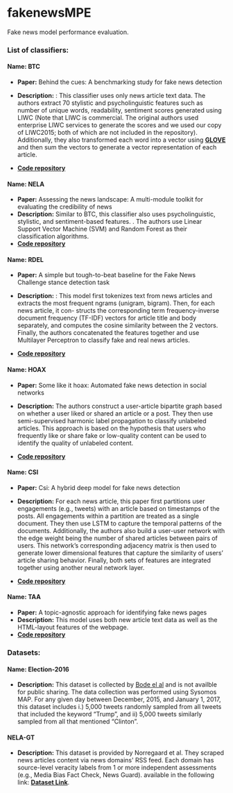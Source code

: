 # fakenewsMPE
Fake news model performance evaluation.

### List of classifiers:
#### Name: BTC
* **Paper:** Behind the cues: A benchmarking study for fake news detection
* **Description:** : This classifier uses only news article text data. The authors extract 70 stylistic and psycholinguistic features such as number of unique words, readability, sentiment scores generated using LIWC (Note that LIWC is commercial. The original authors used enterprise LIWC services to generate the scores and we used our copy of LIWC2015; both of which are not included in the repository). Additionally, they also transformed each word into a vector using [**GLOVE**](https://nlp.stanford.edu/projects/glove/) and then sum the vectors to generate a vector representation of each article. 

* [**Code repository**](https://github.com/lbozarth/fakenewsMPE/tree/master/src_classifiers_BTC)

#### Name: NELA
* **Paper:** Assessing the news landscape: A multi-module toolkit for evaluating the credibility of news
* **Description:** Similar to BTC, this classifier also uses psycholinguistic, stylistic, and sentiment-based features. . The authors use Linear Support Vector Machine (SVM) and Random Forest as their classification algorithms.
* [**Code repository**](https://github.com/BenjaminDHorne/The-NELA-Toolkit)

#### Name: RDEL
* **Paper:**  A simple but tough-to-beat baseline for the Fake News Challenge stance detection task
* **Description:** : This model first tokenizes text from news articles and extracts the most frequent ngrams (unigram, bigram). Then, for each news article, it con-
structs the corresponding term frequency-inverse document frequency (TF-IDF) vectors for article title and body separately, and computes the cosine similarity between the 2 vectors. Finally, the authors concatenated the features together and use Multilayer Perceptron to classify fake and real news articles.

* [**Code repository**](https://github.com/lbozarth/fakenewsMPE/tree/master/src_classifiers_RDEL)

#### Name: HOAX
* **Paper:** Some like it hoax: Automated fake news detection in social networks
* **Description:** The authors construct a user-article bipartite graph based on whether a user liked or shared an article or a post. They then use semi-supervised harmonic label propagation to classify unlabeled articles. This approach is based on the hypothesis that users who frequently like or share fake or low-quality content can be used to identify the quality of unlabeled content.

* [**Code repository**](https://github.com/gabll/some-like-it-hoax/tree/master/dataset)

#### Name: CSI
* **Paper:** Csi: A hybrid deep model for fake news detection
* **Description:** For each news article, this paper  first partitions user engagements (e.g., tweets) with an article based on timestamps of the posts. All engagements within a partition are treated as a single document. They then use LSTM to capture the temporal patterns of the documents. Additionally, the authors also build a user-user network with the edge weight being the number of shared articles between pairs of users. This network’s corresponding adjacency matrix is then used to generate lower dimensional features that capture the similarity of users’ article sharing behavior. Finally, both sets of features are integrated together using another neural network layer.

* [**Code repository**](https://github.com/sungyongs/CSI-Code)

#### Name: TAA
* **Paper:** A topic-agnostic approach for identifying fake news pages
* **Description:** This model uses both new article text data as well as the HTML-layout features of the webpage.
* [**Code repository**](https://github.com/soniacq/FakeNewsClassifier)


### Datasets:
#### Name: Election-2016
* **Description:** This dataset is collected by [Bode el al](https://muse.jhu.edu/book/74490) and is not availble for public sharing.  The data collection was performed using Sysomos MAP. For any given day between December, 2015, and January 1, 2017, this dataset includes i.) 5,000 tweets randomly sampled from all tweets that included the keyword “Trump”, and ii) 5,000 tweets similarly sampled from all that mentioned “Clinton”.



#### NELA-GT
* **Description:** This dataset is provided by Norregaard et al. They scraped news articles content via news domains' RSS feed. Each domain
has source-level veracity labels from 1 or more independent assessments (e.g., Media Bias Fact Check, News Guard).  available in the following link: [**Dataset Link**](https://dataverse.harvard.edu/dataset.xhtml?persistentId=doi:10.7910/DVN/ULHLCB).
